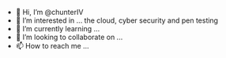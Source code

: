 - 👋 Hi, I’m @chunterIV
- 👀 I’m interested in ... the cloud, cyber security and pen testing
- 🌱 I’m currently learning ...
- 💞️ I’m looking to collaborate on ...
- 📫 How to reach me ...

<!---
chunterIV/chunterIV is a ✨ special ✨ repository because its `README.md` (this file) appears on your GitHub profile.
You can click the Preview link to take a look at your changes.
--->
